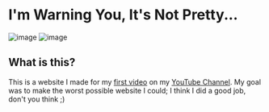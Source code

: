 # I'm Warning You, It's Not Pretty...
![image](https://user-images.githubusercontent.com/78314850/174683339-dce44eee-bb34-43b8-a97b-2dc4963d5331.png)
![image](https://user-images.githubusercontent.com/78314850/174683382-3cf82714-4d8d-4fa6-88fe-df6d3f6a57ce.png)

## What is this?
This is a website I made for my [first video](https://www.youtube.com/watch?v=KHMSCu5H7Es) on my [YouTube Channel](https://www.youtube.com/channel/UCmPfConh9Piq8UpK_sW83jA). My goal was to make the worst possible website I could; I think I did a good job, don't you think ;)

